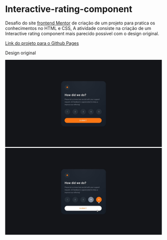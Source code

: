 <h1>Interactive-rating-component</h1>
<p>
  Desafio do site <a href="https://www.frontendmentor.io/challenges">frontend Mentor</a> de criação de um projeto para pratica os conhecimentos no HTML e CSS, A atividade consiste na criação de um Interactive rating component
  mais parecido possivel com o design original.
</p>
<p>
  <a href="https://joaoover.github.io/Componente-de-classificacao-interativa/" target="_blank">Link do projeto para o Github Pages</a>
</p>
<p>Design original</p>
<img src="imagens/desktop-design.jpg">
<img src="imagens/active-states.jpg">
